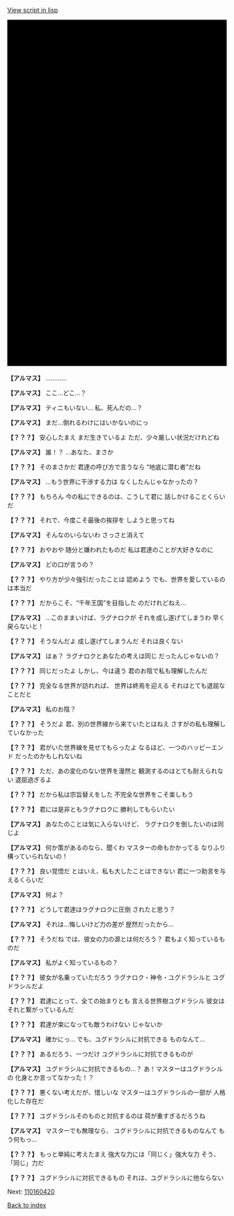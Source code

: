 [View script in lisp](../scripts/110160410.txt)

![bg_black.png](../images/backgrounds/bg_black.png)

**【アルマス】**
…………

**【アルマス】**
ここ…どこ…？

**【アルマス】**
ティニもいない…
私、死んだの…？

**【アルマス】**
まだ…倒れるわけにはいかないのにっ

**【？？？】**
安心したまえ
まだ生きているよ
ただ、少々厳しい状況だけれどね

**【アルマス】**
誰！？
…あなた、まさか

**【？？？】**
そのまさかだ
君達の呼び方で言うなら
“地底に潜む者”だね

**【アルマス】**
…もう世界に干渉する力は
なくしたんじゃなかったの？

**【？？？】**
もちろん
今の私にできるのは、こうして君に
話しかけることくらいだ

**【？？？】**
それで、今度こそ最後の挨拶を
しようと思ってね

**【アルマス】**
そんなのいらないわ
さっさと消えて

**【？？？】**
おやおや
随分と嫌われたものだ
私は君達のことが大好きなのに

**【アルマス】**
どの口が言うの？

**【？？？】**
やり方が少々強引だったことは
認めよう
でも、世界を愛しているのは本当だ

**【？？？】**
だからこそ、“千年王国”を目指した
のだけれどねえ…

**【アルマス】**
…このままいけば、ラグナロクが
それを成し遂げてしまうわ
早く戻らないと！

**【？？？】**
そうなんだよ
成し遂げてしまうんだ
それは良くない

**【アルマス】**
はぁ？
ラグナロクとあなたの考えは同じ
だったんじゃないの？

**【？？？】**
同じだったよ
しかし、今は違う
君のお陰で私も理解したんだ

**【？？？】**
完全なる世界が訪れれば、
世界は終焉を迎える
それはとても退屈なことだと

**【アルマス】**
私のお陰？

**【？？？】**
そうだよ
君、別の世界線から来ていたとはねえ
さすがの私も理解していなかった

**【？？？】**
君がいた世界線を見せてもらったよ
なるほど、一つのハッピーエンド
だったのかもしれないね

**【？？？】**
ただ、あの変化のない世界を漫然と
観測するのはとても耐えられない
退屈過ぎるよ

**【？？？】**
だから私は宗旨替えをした
不完全な世界をこそ楽しもう

**【？？？】**
君には是非ともラグナロクに
勝利してもらいたい

**【アルマス】**
あなたのことは気に入らないけど、
ラグナロクを倒したいのは同じよ

**【アルマス】**
何か策があるのなら、聞くわ
マスターの命もかかってる
なりふり構っていられないの！

**【？？？】**
良い覚悟だ
とはいえ、私も大したことはできない
君に一つ助言を与えるくらいだ

**【アルマス】**
何よ？

**【？？？】**
どうして君達はラグナロクに圧倒
されたと思う？

**【アルマス】**
それは…悔しいけど力の差が
歴然だったから…

**【？？？】**
そうだね
では、彼女の力の源とは何だろう？
君もよく知っているものだ

**【アルマス】**
私がよく知っているもの？

**【？？？】**
彼女が名乗っていただろう
ラグナロク・神令・ユグドラシルと
ユグドラシルだよ

**【？？？】**
君達にとって、全ての始まりとも
言える世界樹ユグドラシル
彼女はそれと繋がっているんだ

**【？？？】**
君達が束になっても敵うわけない
じゃないか

**【アルマス】**
確かにっ…
でも、ユグドラシルに対抗できる
ものなんて…

**【？？？】**
あるだろう、一つだけ
ユグドラシルに対抗できるものが

**【アルマス】**
ユグドラシルに対抗できるもの…？
あ！マスターはユグドラシルの
化身とか言ってなかった！？

**【？？？】**
悪くない考えだが、惜しいな
マスターはユグドラシルの一部が
人格化した存在だ

**【？？？】**
ユグドラシルそのものと対抗するのは
荷が重すぎるだろうね

**【アルマス】**
マスターでも無理なら、
ユグドラシルに対抗できるものなんて
もう何もっ…

**【？？？】**
もっと単純に考えたまえ
強大な力には「同じく」強大な力
そう、「同じ」力だ

**【？？？】**
ユグドラシルに対抗できるもの
それは、ユグドラシルに他ならない

Next: [110160420](110160420.md)

[Back to index](index.md)
